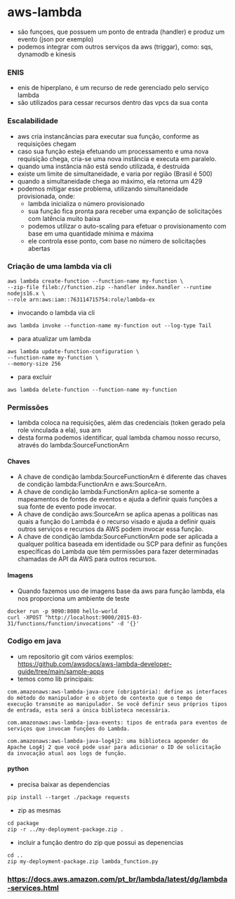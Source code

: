 # aws-lambda
- são funçoes, que possuem um ponto de entrada (handler) e produz um evento (json por exemplo)
- podemos integrar com outros serviços da aws (triggar), como: sqs, dynamodb e kinesis

### ENIS 
- enis de hiperplano, é um recurso de rede gerenciado pelo serviço lambda
- são utilizados para cessar recursos dentro das vpcs da sua conta

### Escalabilidade
- aws cria instancâncias para executar sua função, conforme as requisições chegam
- caso sua função esteja efetuando um processamento e uma nova requisição chega, cria-se uma nova instância e executa em paralelo.
- quando uma instância não está sendo utilizada, é destruida
- existe um limite de simultaneidade, e varia por região (Brasil é 500)
- quando a simultaneidade chega ao máximo, ela retorna um 429
- podemos mitigar esse problema, utilizando simultaneidade provisionada, onde:
  - lambda inicializa o número provisionado
  - sua função fica pronta para receber uma expanção de solicitações com latência muito baixa
  - podemos utilizar o auto-scaling para efetuar o provisionamento com base em uma quantidade mínima e máxima
  - ele controla esse ponto, com base no número de solicitações abertas

### Criação de uma lambda via cli
```
aws lambda create-function --function-name my-function \
--zip-file fileb://function.zip --handler index.handler --runtime nodejs16.x \
--role arn:aws:iam::763114715754:role/lambda-ex
```
- invocando o lambda via cli
```
aws lambda invoke --function-name my-function out --log-type Tail
```
- para atualizar um lambda
```
aws lambda update-function-configuration \
--function-name my-function \
--memory-size 256
```
- para excluir
```
aws lambda delete-function --function-name my-function
```

### Permissões
- lambda coloca na requisições, além das credenciais (token gerado pela role vinculada a ela), sua arn
- desta forma podemos identificar, qual lambda chamou nosso recurso, através do lambda:SourceFunctionArn

#### Chaves
- A chave de condição lambda:SourceFunctionArn é diferente das chaves de condição lambda:FunctionArn e aws:SourceArn. 
- A chave de condição lambda:FunctionArn aplica-se somente a mapeamentos de fontes de eventos e ajuda a definir quais funções a sua fonte de evento pode invocar. 
- A chave de condição aws:SourceArn se aplica apenas a políticas nas quais a função do Lambda é o recurso visado e ajuda a definir quais outros serviços e recursos da AWS podem invocar essa função. 
- A chave de condição lambda:SourceFunctionArn pode ser aplicada a qualquer política baseada em identidade ou SCP para definir as funções específicas do Lambda que têm permissões para fazer determinadas chamadas de API da AWS para outros recursos.

#### Imagens
- Quando fazemos uso de imagens base da aws para função lambda, ela nos proporciona um ambiente de teste
```
docker run -p 9090:8080 hello-world
curl -XPOST "http://localhost:9000/2015-03-31/functions/function/invocations" -d '{}'
```

### Codigo em java
- um repositorio git com vários exemplos: https://github.com/awsdocs/aws-lambda-developer-guide/tree/main/sample-apps
- temos como lib principais:
```
com.amazonaws:aws-lambda-java-core (obrigatória): define as interfaces do método do manipulador e o objeto de contexto que o tempo de execução transmite ao manipulador. Se você definir seus próprios tipos de entrada, esta será a única biblioteca necessária.

com.amazonaws:aws-lambda-java-events: tipos de entrada para eventos de serviços que invocam funções do Lambda.

com.amazonaws:aws-lambda-java-log4j2: uma biblioteca appender do Apache Log4j 2 que você pode usar para adicionar o ID de solicitação da invocação atual aos logs de função.
```

#### python
- precisa baixar as dependencias
```
pip install --target ./package requests
```
- zip as mesmas
```
cd package
zip -r ../my-deployment-package.zip .
```
- incluir a função dentro do zip que possui as depenencias
```
cd ..
zip my-deployment-package.zip lambda_function.py
```

### https://docs.aws.amazon.com/pt_br/lambda/latest/dg/lambda-services.html